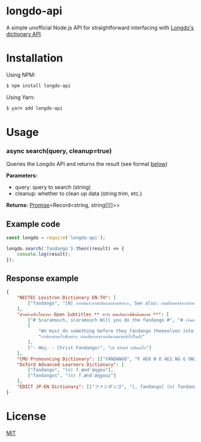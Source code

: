 # longdo-api

A simple unofficial Node.js API for straightforward interfacing with [Longdo's dictionary API](https://dict.longdo.com/page/api).

# Installation

Using NPM:

```sh
$ npm install longdo-api
```

Using Yarn:

```sh
$ yarn add longdo-api
```

# Usage

### async search(query, cleanup=true)

Queries the Longdo API and returns the result (see format [below](#response-sample))

**Parameters:**

-   query: query to search (string)
-   cleanup: whether to clean up data (string trim, etc.)

**Returns:** [Promise][promise_mdn]&lt;Record&lt;string, string[][]&gt;&gt;

## Example code

```js
const longdo = require('longdo-api');

longdo.search('fandango').then((result) => {
    console.log(result);
});
```

## Response example

```json
{
    "NECTEC Lexitron Dictionary EN-TH": [
        ["fandango", "[N] การเต้นระบำสเปนแบบสามจังหวะ, See also: ดนตรีสามจังหวะสำหรับเต้นระบำสเปน"]
    ],
    "ตัวอย่างประโยคจาก Open Subtitles ** ระวัง คำแปลอาจมีข้อผิดพลาด **": [
        ["# Scaramouch, scaramouch Will you do the fandango #", "# เจ้าคนชั่ว, เจ้าคนชั่ว เจ้าเต้นรำได้มั้ย?"],
        [
            "We must do something before they fandango themselves into oblivion!",
            "เราต้องทำอะไรซักอย่าง ก่อนที่พวกเขาจะเต้นจนหายเข้าไปในป่า"
        ],
        ["- Hey. - Christ Fandango!", "เฮ้ คริสตร์ แฟนเดโก"]
    ],
    "CMU Pronouncing Dictionary": [["FANDANGO", "F AE0 N D AE1 NG G OW2"]],
    "Oxford Advanced Learners Dictionary": [
        ["fandango", "(n) fˌændˈæŋgou"],
        ["fandangos", "(n) fˌændˈæŋgouz"]
    ],
    "EDICT JP-EN Dictionary": [["ファンダンゴ", "[, fandango] (n) fandango (spa"]]
}
```

# License

[MIT](https://github.com/voidweaver/longdo-api/blob/master/LICENSE)

[promise_mdn]: https://developer.mozilla.org/en-US/docs/Web/JavaScript/Reference/Global_Objects/Promise
